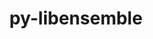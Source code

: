 ---
title: "py-libensemble"
layout: cache
categories: [package, develop]
meta: {"compilers": ["gcc@11.4.0", "intel-oneapi-compilers@2025.1.0"], "num_specs": 48, "num_specs_by_stack": {"e4s": 16, "e4s-neoverse-v2": 16, "e4s-oneapi": 16, "root": 48}, "oss": ["ubuntu22.04"], "platforms": ["linux"], "stacks": ["e4s", "e4s-neoverse-v2", "e4s-oneapi", "root"], "targets": ["neoverse_v2", "x86_64_v3"], "versions": ["1.4.3", "1.5.0"]}
spec_details: [{"compiler": "intel-oneapi-compilers@2025.1.0", "hash": "27tywsjdxjkozl4q73zppic4jfs5ocab", "os": "ubuntu22.04", "platform": "linux", "size": "-", "stacks": ["e4s-oneapi", "root"], "target": "x86_64_v3", "variants": ["build_system=python_pip", "~deap", "+mpi", "~mpmath", "~nlopt", "~petsc4py", "~scipy", "~tasmanian"], "versions": ["1.4.3"]}, {"compiler": "gcc@11.4.0", "hash": "3ebpu4ybzjaz2mb457cqrelsskndssfh", "os": "ubuntu22.04", "platform": "linux", "size": "-", "stacks": ["e4s-neoverse-v2", "root"], "target": "neoverse_v2", "variants": ["build_system=python_pip", "~deap", "+mpi", "~mpmath", "~nlopt", "~petsc4py", "~scipy", "~tasmanian"], "versions": ["1.5.0"]}, {"compiler": "gcc@11.4.0", "hash": "3tnql3hf23bqozrreyupazhd63t6tnpb", "os": "ubuntu22.04", "platform": "linux", "size": "-", "stacks": ["e4s-neoverse-v2", "root"], "target": "neoverse_v2", "variants": ["build_system=python_pip", "~deap", "+mpi", "~mpmath", "~nlopt", "~petsc4py", "~scipy", "~tasmanian"], "versions": ["1.5.0"]}, {"compiler": "gcc@11.4.0", "hash": "44hfqyud3xu525h7nfbc7zby7jywzpkr", "os": "ubuntu22.04", "platform": "linux", "size": "-", "stacks": ["e4s-neoverse-v2", "root"], "target": "neoverse_v2", "variants": ["build_system=python_pip", "~deap", "+mpi", "~mpmath", "~nlopt", "~petsc4py", "~scipy", "~tasmanian"], "versions": ["1.5.0"]}, {"compiler": "gcc@11.4.0", "hash": "4o4rg66fwcpsspsbupovg2s3zmppet7s", "os": "ubuntu22.04", "platform": "linux", "size": "-", "stacks": ["e4s", "root"], "target": "x86_64_v3", "variants": ["build_system=python_pip", "~deap", "+mpi", "~mpmath", "~nlopt", "~petsc4py", "~scipy", "~tasmanian"], "versions": ["1.4.3"]}, {"compiler": "intel-oneapi-compilers@2025.1.0", "hash": "6t57geqeffepg2w33ejgmqznye4vubff", "os": "ubuntu22.04", "platform": "linux", "size": "-", "stacks": ["e4s-oneapi", "root"], "target": "x86_64_v3", "variants": ["build_system=python_pip", "~deap", "+mpi", "~mpmath", "~nlopt", "~petsc4py", "~scipy", "~tasmanian"], "versions": ["1.5.0"]}, {"compiler": "intel-oneapi-compilers@2025.1.0", "hash": "7mpiaxdqk6etol7kt6xoyoojxq4nsqci", "os": "ubuntu22.04", "platform": "linux", "size": "-", "stacks": ["e4s-oneapi", "root"], "target": "x86_64_v3", "variants": ["build_system=python_pip", "~deap", "+mpi", "~mpmath", "~nlopt", "~petsc4py", "~scipy", "~tasmanian"], "versions": ["1.5.0"]}, {"compiler": "gcc@11.4.0", "hash": "7vuyvjctbmrgchffv4iwuo6knh4jtprs", "os": "ubuntu22.04", "platform": "linux", "size": "-", "stacks": ["e4s", "root"], "target": "x86_64_v3", "variants": ["build_system=python_pip", "~deap", "+mpi", "~mpmath", "~nlopt", "~petsc4py", "~scipy", "~tasmanian"], "versions": ["1.5.0"]}, {"compiler": "gcc@11.4.0", "hash": "adnvsbztontjfyc2kfuixs2x4pnovtmu", "os": "ubuntu22.04", "platform": "linux", "size": "-", "stacks": ["e4s-neoverse-v2", "root"], "target": "neoverse_v2", "variants": ["build_system=python_pip", "~deap", "+mpi", "~mpmath", "~nlopt", "~petsc4py", "~scipy", "~tasmanian"], "versions": ["1.5.0"]}, {"compiler": "intel-oneapi-compilers@2025.1.0", "hash": "ey3iepbowi44qkef32ad4lxkbi72q5gs", "os": "ubuntu22.04", "platform": "linux", "size": "-", "stacks": ["e4s-oneapi", "root"], "target": "x86_64_v3", "variants": ["build_system=python_pip", "~deap", "+mpi", "~mpmath", "~nlopt", "~petsc4py", "~scipy", "~tasmanian"], "versions": ["1.5.0"]}, {"compiler": "intel-oneapi-compilers@2025.1.0", "hash": "fuzf5jbrnyvs2mzhg7ux45eifdsiledz", "os": "ubuntu22.04", "platform": "linux", "size": "-", "stacks": ["e4s-oneapi", "root"], "target": "x86_64_v3", "variants": ["build_system=python_pip", "~deap", "+mpi", "~mpmath", "~nlopt", "~petsc4py", "~scipy", "~tasmanian"], "versions": ["1.5.0"]}, {"compiler": "intel-oneapi-compilers@2025.1.0", "hash": "gjbw2xmqd2a47ghssdqpaebuc2tobbvt", "os": "ubuntu22.04", "platform": "linux", "size": "-", "stacks": ["e4s-oneapi", "root"], "target": "x86_64_v3", "variants": ["build_system=python_pip", "~deap", "+mpi", "~mpmath", "~nlopt", "~petsc4py", "~scipy", "~tasmanian"], "versions": ["1.5.0"]}, {"compiler": "intel-oneapi-compilers@2025.1.0", "hash": "gns5rbbd72kwfkdkvecl6j4z4y2asdvo", "os": "ubuntu22.04", "platform": "linux", "size": "-", "stacks": ["e4s-oneapi", "root"], "target": "x86_64_v3", "variants": ["build_system=python_pip", "~deap", "+mpi", "~mpmath", "~nlopt", "~petsc4py", "~scipy", "~tasmanian"], "versions": ["1.5.0"]}, {"compiler": "intel-oneapi-compilers@2025.1.0", "hash": "h4v277h4zj6wxgtkv6iwm6k54ykcuxr6", "os": "ubuntu22.04", "platform": "linux", "size": "-", "stacks": ["e4s-oneapi", "root"], "target": "x86_64_v3", "variants": ["build_system=python_pip", "~deap", "+mpi", "~mpmath", "~nlopt", "~petsc4py", "~scipy", "~tasmanian"], "versions": ["1.5.0"]}, {"compiler": "gcc@11.4.0", "hash": "hoyvx3b5ox2xnkfjdsrcdgehsgzq7czb", "os": "ubuntu22.04", "platform": "linux", "size": "-", "stacks": ["e4s-neoverse-v2", "root"], "target": "neoverse_v2", "variants": ["build_system=python_pip", "~deap", "+mpi", "~mpmath", "~nlopt", "~petsc4py", "~scipy", "~tasmanian"], "versions": ["1.5.0"]}, {"compiler": "gcc@11.4.0", "hash": "imrvb2lpnsiq2w6u3munkqhdtqf3wowc", "os": "ubuntu22.04", "platform": "linux", "size": "-", "stacks": ["e4s", "root"], "target": "x86_64_v3", "variants": ["build_system=python_pip", "~deap", "+mpi", "~mpmath", "~nlopt", "~petsc4py", "~scipy", "~tasmanian"], "versions": ["1.5.0"]}, {"compiler": "gcc@11.4.0", "hash": "iqjsgvvhwmw67frpco7ojyehr4urmjc4", "os": "ubuntu22.04", "platform": "linux", "size": "-", "stacks": ["e4s-neoverse-v2", "root"], "target": "neoverse_v2", "variants": ["build_system=python_pip", "~deap", "+mpi", "~mpmath", "~nlopt", "~petsc4py", "~scipy", "~tasmanian"], "versions": ["1.5.0"]}, {"compiler": "intel-oneapi-compilers@2025.1.0", "hash": "izkcccbtlildum36zkd24e2dwssggmr7", "os": "ubuntu22.04", "platform": "linux", "size": "-", "stacks": ["e4s-oneapi", "root"], "target": "x86_64_v3", "variants": ["build_system=python_pip", "~deap", "+mpi", "~mpmath", "~nlopt", "~petsc4py", "~scipy", "~tasmanian"], "versions": ["1.5.0"]}, {"compiler": "gcc@11.4.0", "hash": "k7lowjdnntwnyo54kxnp426ilx5ef5z3", "os": "ubuntu22.04", "platform": "linux", "size": "-", "stacks": ["e4s", "root"], "target": "x86_64_v3", "variants": ["build_system=python_pip", "~deap", "+mpi", "~mpmath", "~nlopt", "~petsc4py", "~scipy", "~tasmanian"], "versions": ["1.5.0"]}, {"compiler": "gcc@11.4.0", "hash": "kcuq4ww4elhrq66pdw6bh6dfbpkq6nog", "os": "ubuntu22.04", "platform": "linux", "size": "-", "stacks": ["e4s", "root"], "target": "x86_64_v3", "variants": ["build_system=python_pip", "~deap", "+mpi", "~mpmath", "~nlopt", "~petsc4py", "~scipy", "~tasmanian"], "versions": ["1.5.0"]}, {"compiler": "intel-oneapi-compilers@2025.1.0", "hash": "l3mpbbfruec44x4d5nyu4pkfsvwto6vt", "os": "ubuntu22.04", "platform": "linux", "size": "-", "stacks": ["e4s-oneapi", "root"], "target": "x86_64_v3", "variants": ["build_system=python_pip", "~deap", "+mpi", "~mpmath", "~nlopt", "~petsc4py", "~scipy", "~tasmanian"], "versions": ["1.5.0"]}, {"compiler": "intel-oneapi-compilers@2025.1.0", "hash": "lda5fl3xscyofvwgsfobgd66gcjdjix7", "os": "ubuntu22.04", "platform": "linux", "size": "-", "stacks": ["e4s-oneapi", "root"], "target": "x86_64_v3", "variants": ["build_system=python_pip", "~deap", "+mpi", "~mpmath", "~nlopt", "~petsc4py", "~scipy", "~tasmanian"], "versions": ["1.5.0"]}, {"compiler": "gcc@11.4.0", "hash": "lv6mcojzgsnnugh74uvkjgy7g3jbwl5c", "os": "ubuntu22.04", "platform": "linux", "size": "-", "stacks": ["e4s", "root"], "target": "x86_64_v3", "variants": ["build_system=python_pip", "~deap", "+mpi", "~mpmath", "~nlopt", "~petsc4py", "~scipy", "~tasmanian"], "versions": ["1.5.0"]}, {"compiler": "intel-oneapi-compilers@2025.1.0", "hash": "lxsyuewzl4lsirkgink7i3agza6u4z2q", "os": "ubuntu22.04", "platform": "linux", "size": "-", "stacks": ["e4s-oneapi", "root"], "target": "x86_64_v3", "variants": ["build_system=python_pip", "~deap", "+mpi", "~mpmath", "~nlopt", "~petsc4py", "~scipy", "~tasmanian"], "versions": ["1.5.0"]}, {"compiler": "gcc@11.4.0", "hash": "lzwxukh22dyj54vy35erxz5lg7rif3za", "os": "ubuntu22.04", "platform": "linux", "size": "-", "stacks": ["e4s-neoverse-v2", "root"], "target": "neoverse_v2", "variants": ["build_system=python_pip", "~deap", "+mpi", "~mpmath", "~nlopt", "~petsc4py", "~scipy", "~tasmanian"], "versions": ["1.5.0"]}, {"compiler": "gcc@11.4.0", "hash": "m7nytpc3uoloxgvhy6ucav747glzqxvc", "os": "ubuntu22.04", "platform": "linux", "size": "-", "stacks": ["e4s-neoverse-v2", "root"], "target": "neoverse_v2", "variants": ["build_system=python_pip", "~deap", "+mpi", "~mpmath", "~nlopt", "~petsc4py", "~scipy", "~tasmanian"], "versions": ["1.5.0"]}, {"compiler": "gcc@11.4.0", "hash": "mcyajdvktpfrq3n4rquehm5w7zajmevc", "os": "ubuntu22.04", "platform": "linux", "size": "-", "stacks": ["e4s", "root"], "target": "x86_64_v3", "variants": ["build_system=python_pip", "~deap", "+mpi", "~mpmath", "~nlopt", "~petsc4py", "~scipy", "~tasmanian"], "versions": ["1.5.0"]}, {"compiler": "gcc@11.4.0", "hash": "mlnkirtbjrxg5eymbmqmxyobe7gqesib", "os": "ubuntu22.04", "platform": "linux", "size": "-", "stacks": ["e4s", "root"], "target": "x86_64_v3", "variants": ["build_system=python_pip", "~deap", "+mpi", "~mpmath", "~nlopt", "~petsc4py", "~scipy", "~tasmanian"], "versions": ["1.5.0"]}, {"compiler": "gcc@11.4.0", "hash": "nsgeg4knqx4r5wtnutu4qzjpje2wngwi", "os": "ubuntu22.04", "platform": "linux", "size": "-", "stacks": ["e4s-neoverse-v2", "root"], "target": "neoverse_v2", "variants": ["build_system=python_pip", "~deap", "+mpi", "~mpmath", "~nlopt", "~petsc4py", "~scipy", "~tasmanian"], "versions": ["1.5.0"]}, {"compiler": "gcc@11.4.0", "hash": "odd66q2jiw3rh3hkmsb2jkrughowf275", "os": "ubuntu22.04", "platform": "linux", "size": "-", "stacks": ["e4s", "root"], "target": "x86_64_v3", "variants": ["build_system=python_pip", "~deap", "+mpi", "~mpmath", "~nlopt", "~petsc4py", "~scipy", "~tasmanian"], "versions": ["1.5.0"]}, {"compiler": "gcc@11.4.0", "hash": "pldsyqflxccy2jxguct5he5rzlbudx7q", "os": "ubuntu22.04", "platform": "linux", "size": "-", "stacks": ["e4s-neoverse-v2", "root"], "target": "neoverse_v2", "variants": ["build_system=python_pip", "~deap", "+mpi", "~mpmath", "~nlopt", "~petsc4py", "~scipy", "~tasmanian"], "versions": ["1.5.0"]}, {"compiler": "gcc@11.4.0", "hash": "ptigbmyum35syky462ytlbslffinsirp", "os": "ubuntu22.04", "platform": "linux", "size": "-", "stacks": ["e4s", "root"], "target": "x86_64_v3", "variants": ["build_system=python_pip", "~deap", "+mpi", "~mpmath", "~nlopt", "~petsc4py", "~scipy", "~tasmanian"], "versions": ["1.5.0"]}, {"compiler": "gcc@11.4.0", "hash": "pv4ega6qqlbtvntf6ytt2ygyxgubkxlf", "os": "ubuntu22.04", "platform": "linux", "size": "-", "stacks": ["e4s", "root"], "target": "x86_64_v3", "variants": ["build_system=python_pip", "~deap", "+mpi", "~mpmath", "~nlopt", "~petsc4py", "~scipy", "~tasmanian"], "versions": ["1.5.0"]}, {"compiler": "gcc@11.4.0", "hash": "qc4yusus5ug2qlg5k66ykqbennuhrpbv", "os": "ubuntu22.04", "platform": "linux", "size": "-", "stacks": ["e4s-neoverse-v2", "root"], "target": "neoverse_v2", "variants": ["build_system=python_pip", "~deap", "+mpi", "~mpmath", "~nlopt", "~petsc4py", "~scipy", "~tasmanian"], "versions": ["1.5.0"]}, {"compiler": "gcc@11.4.0", "hash": "qk6ksfdm7abesqe4zv6tefgm4m6wfnji", "os": "ubuntu22.04", "platform": "linux", "size": "-", "stacks": ["e4s", "root"], "target": "x86_64_v3", "variants": ["build_system=python_pip", "~deap", "+mpi", "~mpmath", "~nlopt", "~petsc4py", "~scipy", "~tasmanian"], "versions": ["1.5.0"]}, {"compiler": "gcc@11.4.0", "hash": "quyf373jbw4zrjwnin74vhvig62sdh64", "os": "ubuntu22.04", "platform": "linux", "size": "-", "stacks": ["e4s", "root"], "target": "x86_64_v3", "variants": ["build_system=python_pip", "~deap", "+mpi", "~mpmath", "~nlopt", "~petsc4py", "~scipy", "~tasmanian"], "versions": ["1.5.0"]}, {"compiler": "intel-oneapi-compilers@2025.1.0", "hash": "rhrbj3knr2e3qpdcdmmhyq355g76s3rg", "os": "ubuntu22.04", "platform": "linux", "size": "-", "stacks": ["e4s-oneapi", "root"], "target": "x86_64_v3", "variants": ["build_system=python_pip", "~deap", "+mpi", "~mpmath", "~nlopt", "~petsc4py", "~scipy", "~tasmanian"], "versions": ["1.5.0"]}, {"compiler": "gcc@11.4.0", "hash": "rqtvushbwlhdu6iv72k4343u62ulaytv", "os": "ubuntu22.04", "platform": "linux", "size": "-", "stacks": ["e4s-neoverse-v2", "root"], "target": "neoverse_v2", "variants": ["build_system=python_pip", "~deap", "+mpi", "~mpmath", "~nlopt", "~petsc4py", "~scipy", "~tasmanian"], "versions": ["1.5.0"]}, {"compiler": "gcc@11.4.0", "hash": "rw527ftzvg37356xutehsor5vnki3r3j", "os": "ubuntu22.04", "platform": "linux", "size": "-", "stacks": ["e4s", "root"], "target": "x86_64_v3", "variants": ["build_system=python_pip", "~deap", "+mpi", "~mpmath", "~nlopt", "~petsc4py", "~scipy", "~tasmanian"], "versions": ["1.5.0"]}, {"compiler": "gcc@11.4.0", "hash": "u4ei3biu6asxfirgxp6zfbkhfmco76fv", "os": "ubuntu22.04", "platform": "linux", "size": "-", "stacks": ["e4s-neoverse-v2", "root"], "target": "neoverse_v2", "variants": ["build_system=python_pip", "~deap", "+mpi", "~mpmath", "~nlopt", "~petsc4py", "~scipy", "~tasmanian"], "versions": ["1.5.0"]}, {"compiler": "gcc@11.4.0", "hash": "v2fvylhdm3om4udkurzxnzxgho5aufgr", "os": "ubuntu22.04", "platform": "linux", "size": "-", "stacks": ["e4s", "root"], "target": "x86_64_v3", "variants": ["build_system=python_pip", "~deap", "+mpi", "~mpmath", "~nlopt", "~petsc4py", "~scipy", "~tasmanian"], "versions": ["1.5.0"]}, {"compiler": "gcc@11.4.0", "hash": "v7o4x3dpvdkdxff7qwnl77krx67mv7js", "os": "ubuntu22.04", "platform": "linux", "size": "-", "stacks": ["e4s-neoverse-v2", "root"], "target": "neoverse_v2", "variants": ["build_system=python_pip", "~deap", "+mpi", "~mpmath", "~nlopt", "~petsc4py", "~scipy", "~tasmanian"], "versions": ["1.4.3"]}, {"compiler": "gcc@11.4.0", "hash": "wspksajfhxgryvowfm5o4c7fnnad6srn", "os": "ubuntu22.04", "platform": "linux", "size": "-", "stacks": ["e4s-neoverse-v2", "root"], "target": "neoverse_v2", "variants": ["build_system=python_pip", "~deap", "+mpi", "~mpmath", "~nlopt", "~petsc4py", "~scipy", "~tasmanian"], "versions": ["1.5.0"]}, {"compiler": "gcc@11.4.0", "hash": "wukqyfbrt5cyx7ob4uo2pasb3yhm4xf6", "os": "ubuntu22.04", "platform": "linux", "size": "-", "stacks": ["e4s-neoverse-v2", "root"], "target": "neoverse_v2", "variants": ["build_system=python_pip", "~deap", "+mpi", "~mpmath", "~nlopt", "~petsc4py", "~scipy", "~tasmanian"], "versions": ["1.5.0"]}, {"compiler": "intel-oneapi-compilers@2025.1.0", "hash": "xeneiy5g3qhvvxgxlt2kdjepgy5gcni2", "os": "ubuntu22.04", "platform": "linux", "size": "-", "stacks": ["e4s-oneapi", "root"], "target": "x86_64_v3", "variants": ["build_system=python_pip", "~deap", "+mpi", "~mpmath", "~nlopt", "~petsc4py", "~scipy", "~tasmanian"], "versions": ["1.5.0"]}, {"compiler": "intel-oneapi-compilers@2025.1.0", "hash": "ycu2gmitx5tfc54hcfvi3hbnc6zr3al6", "os": "ubuntu22.04", "platform": "linux", "size": "-", "stacks": ["e4s-oneapi", "root"], "target": "x86_64_v3", "variants": ["build_system=python_pip", "~deap", "+mpi", "~mpmath", "~nlopt", "~petsc4py", "~scipy", "~tasmanian"], "versions": ["1.5.0"]}, {"compiler": "gcc@11.4.0", "hash": "yz4qcefr77wuds3neahvq2skkmgcfbe4", "os": "ubuntu22.04", "platform": "linux", "size": "-", "stacks": ["e4s", "root"], "target": "x86_64_v3", "variants": ["build_system=python_pip", "~deap", "+mpi", "~mpmath", "~nlopt", "~petsc4py", "~scipy", "~tasmanian"], "versions": ["1.5.0"]}, {"compiler": "intel-oneapi-compilers@2025.1.0", "hash": "z5b6wzhgtps6rtx4roicznzvtgoeqpt4", "os": "ubuntu22.04", "platform": "linux", "size": "-", "stacks": ["e4s-oneapi", "root"], "target": "x86_64_v3", "variants": ["build_system=python_pip", "~deap", "+mpi", "~mpmath", "~nlopt", "~petsc4py", "~scipy", "~tasmanian"], "versions": ["1.5.0"]}]
---